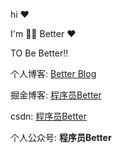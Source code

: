 hi ❤️ 

I'm 😮‍💨 Better ❤️

TO Be Better!!

个人博客: [Better Blog](https://better-pz.github.io/)


掘金博客: [程序员Better](https://juejin.cn/user/2999123453419294/posts)

csdn: [程序员Better](https://blog.csdn.net/pz1021)

个人公众号: **程序员Better**
